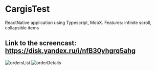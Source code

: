 # CargisTest
ReactNative application using Typescript, MobX. Features: infinite scroll, collapsible items
## Link to the screencast: https://disk.yandex.ru/i/nfB30yhgrq5ahg

![ordersList](https://github.com/Matthew3dg/CargisTest/assets/77012762/2c8847a1-06a4-49b1-9a5d-9ba79fa0b413)
![orderDetails](https://github.com/Matthew3dg/CargisTest/assets/77012762/5671c6fa-2d26-42c9-9081-7d00284b780b)
